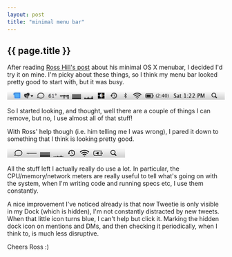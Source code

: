 ```yaml
---
layout: post
title: "minimal menu bar"
---
```


## {{ page.title }}

After reading [Ross Hill's post](http://www.rosshill.com.au/article/minimal-mac-menubar/) about his minimal OS X menubar, I decided I'd try it on mine. I'm picky about these things, so I think my menu bar looked pretty good to start with, but it was busy.

![menubar, before](/images/minimal-menubar-before.png)

So I started looking, and thought, well there are a couple of things I can remove, but no, I use almost all of that stuff!

With Ross' help though (i.e. him telling me I was wrong), I pared it down to something that I think is looking pretty good.

![menubar, after](/images/minimal-menubar-after.png)

All the stuff left I actually really do use a lot. In particular, the CPU/memory/network meters are really useful to tell what's going on with the system, when I'm writing code and running specs etc, I use them constantly.

A nice improvement I've noticed already is that now Tweetie is only visible in my Dock (which is hidden), I'm not constantly distracted by new tweets. When that little icon turns blue, I can't help but click it. Marking the hidden dock icon on mentions and DMs, and then checking it periodically, when I think to, is much less disruptive.

Cheers Ross :)

